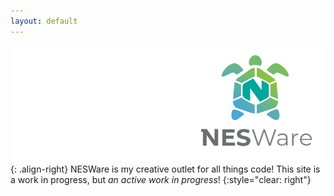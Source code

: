 ```yaml
---
layout: default
---
```


![NESWare](assets/graphics/nesware-banner-plain.png){: .align-right}
NESWare is my creative outlet for all things code! This site is a work in progress, but *an active work in progress*!
{:style="clear: right"}